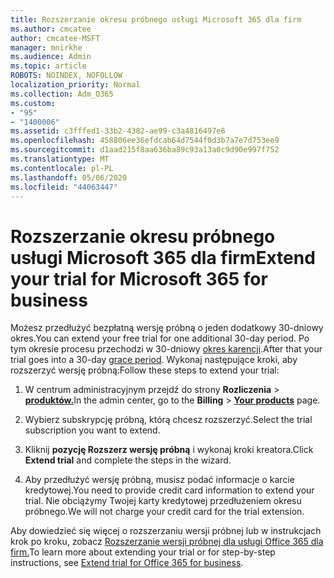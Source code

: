 ```yaml
---
title: Rozszerzanie okresu próbnego usługi Microsoft 365 dla firm
ms.author: cmcatee
author: cmcatee-MSFT
manager: mnirkhe
ms.audience: Admin
ms.topic: article
ROBOTS: NOINDEX, NOFOLLOW
localization_priority: Normal
ms.collection: Adm_O365
ms.custom:
- "95"
- "1400006"
ms.assetid: c3fffed1-33b2-4382-ae99-c3a4816497e6
ms.openlocfilehash: 458806ee36efdcab64d7544f0d3b7a7e7d753ee9
ms.sourcegitcommit: d1aad215f8aa636ba89c93a13a0c9d90e997f752
ms.translationtype: MT
ms.contentlocale: pl-PL
ms.lasthandoff: 05/06/2020
ms.locfileid: "44063447"
---
```

# <a name="extend-your-trial-for-microsoft-365-for-business"></a><span data-ttu-id="f3a2f-102">Rozszerzanie okresu próbnego usługi Microsoft 365 dla firm</span><span class="sxs-lookup"><span data-stu-id="f3a2f-102">Extend your trial for Microsoft 365 for business</span></span>

<span data-ttu-id="f3a2f-103">Możesz przedłużyć bezpłatną wersję próbną o jeden dodatkowy 30-dniowy okres.</span><span class="sxs-lookup"><span data-stu-id="f3a2f-103">You can extend your free trial for one additional 30-day period.</span></span> <span data-ttu-id="f3a2f-104">Po tym okresie procesu przechodzi w 30-dniowy [okres karencji](https://docs.microsoft.com/alchemyinsights/grace-period-for-microsoft-365-free-trial).</span><span class="sxs-lookup"><span data-stu-id="f3a2f-104">After that your trial goes into a 30-day [grace period](https://docs.microsoft.com/alchemyinsights/grace-period-for-microsoft-365-free-trial).</span></span> <span data-ttu-id="f3a2f-105">Wykonaj następujące kroki, aby rozszerzyć wersję próbną:</span><span class="sxs-lookup"><span data-stu-id="f3a2f-105">Follow these steps to extend your trial:</span></span>
  
1. <span data-ttu-id="f3a2f-106">W centrum administracyjnym przejdź do strony **Rozliczenia** \> **[produktów.](https://go.microsoft.com/fwlink/p/?linkid=842054)**</span><span class="sxs-lookup"><span data-stu-id="f3a2f-106">In the admin center, go to the **Billing** \> **[Your products](https://go.microsoft.com/fwlink/p/?linkid=842054)** page.</span></span>

2. <span data-ttu-id="f3a2f-107">Wybierz subskrypcję próbną, którą chcesz rozszerzyć.</span><span class="sxs-lookup"><span data-stu-id="f3a2f-107">Select the trial subscription you want to extend.</span></span>

3. <span data-ttu-id="f3a2f-108">Kliknij **pozycję Rozszerz wersję próbną** i wykonaj kroki kreatora.</span><span class="sxs-lookup"><span data-stu-id="f3a2f-108">Click **Extend trial** and complete the steps in the wizard.</span></span>

4. <span data-ttu-id="f3a2f-109">Aby przedłużyć wersję próbną, musisz podać informacje o karcie kredytowej.</span><span class="sxs-lookup"><span data-stu-id="f3a2f-109">You need to provide credit card information to extend your trial.</span></span> <span data-ttu-id="f3a2f-110">Nie obciążymy Twojej karty kredytowej przedłużeniem okresu próbnego.</span><span class="sxs-lookup"><span data-stu-id="f3a2f-110">We will not charge your credit card for the trial extension.</span></span>

<span data-ttu-id="f3a2f-111">Aby dowiedzieć się więcej o rozszerzaniu wersji próbnej lub w instrukcjach krok po kroku, zobacz [Rozszerzanie wersji próbnej dla usługi Office 365 dla firm.](https://docs.microsoft.com/microsoft-365/commerce/extend-your-trial)</span><span class="sxs-lookup"><span data-stu-id="f3a2f-111">To learn more about extending your trial or for step-by-step instructions, see [Extend trial for Office 365 for business](https://docs.microsoft.com/microsoft-365/commerce/extend-your-trial).</span></span>

